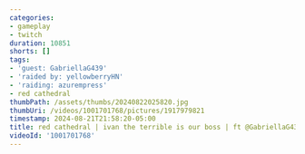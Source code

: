```yaml
---
categories:
- gameplay
- twitch
duration: 10851
shorts: []
tags:
- 'guest: GabriellaG439'
- 'raided by: yellowberryHN'
- 'raiding: azurempress'
- red cathedral
thumbPath: /assets/thumbs/20240822025820.jpg
thumbUri: /videos/1001701768/pictures/1917979821
timestamp: 2024-08-21T21:58:20-05:00
title: red cathedral | ivan the terrible is our boss | ft @GabriellaG439
videoId: '1001701768'
---
```


